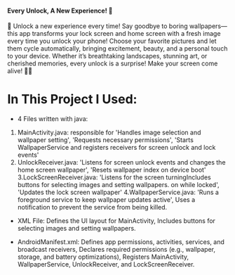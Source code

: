 #### Every Unlock, A New Experience! 🌟

🚀 Unlock a new experience every time! Say goodbye to boring wallpapers—this app transforms your lock screen and home screen with a fresh image every time you unlock your phone! Choose your favorite pictures and let them cycle automatically, bringing excitement, beauty, and a personal touch to your device. Whether it’s breathtaking landscapes, stunning art, or cherished memories, every unlock is a surprise! Make your screen come alive! 🎉✨

# In This Project I Used:
- 4 Files written with java:
1. MainActivity.java: responsible for 'Handles image selection and wallpaper setting', 'Requests necessary permissions', 'Starts WallpaperService and registers receivers for screen unlock and lock events'
2. UnlockReceiver.java: 'Listens for screen unlock events and changes the home screen wallpaper', 'Resets wallpaper index on device boot'
3.LockScreenReceiver.java: 'Listens for the screen turningIncludes buttons for selecting images and setting wallpapers. on while locked', 'Updates the lock screen wallpaper'
4.WallpaperService.java: 'Runs a foreground service to keep wallpaper updates active', Uses a notification to prevent the service from being killed.
- XML File:
Defines the UI layout for MainActivity, Includes buttons for selecting images and setting wallpapers.

- AndroidManifest.xml:
Defines app permissions, activities, services, and broadcast receivers, Declares required permissions (e.g., wallpaper, storage, and battery optimizations), Registers MainActivity, WallpaperService, UnlockReceiver, and LockScreenReceiver.

